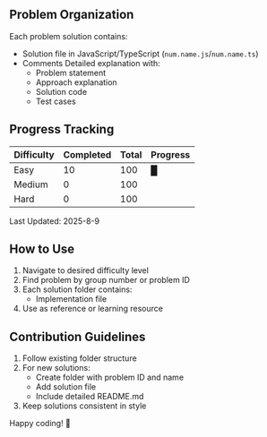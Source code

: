 
## Problem Organization

Each problem solution contains:
- Solution file in JavaScript/TypeScript (`num.name.js`/`num.name.ts`)
- Comments Detailed explanation  with:
  - Problem statement
  - Approach explanation
  - Solution code
  - Test cases

## Progress Tracking

| Difficulty | Completed | Total | Progress |
|------------|-----------|-------|----------|
| Easy       | 10       | 100   | █    |
| Medium     | 0      | 100   |       |
| Hard       | 0        | 100   |         |

Last Updated: 2025-8-9

## How to Use

1. Navigate to desired difficulty level
2. Find problem by group number or problem ID
3. Each solution folder contains:
   - Implementation file
4. Use as reference or learning resource

## Contribution Guidelines

1. Follow existing folder structure
2. For new solutions:
   - Create folder with problem ID and name
   - Add solution file
   - Include detailed README.md
3. Keep solutions consistent in style


Happy coding! 🚀